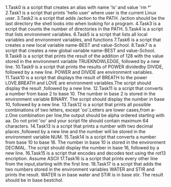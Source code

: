 1.Task0 is a script that creates an alias with name 'ls' and value 'rm *'
2.Task1 is a script that prints 'hello user' where user is the current Linux user.
3.Task2 is a script that adds /action to the PATH. /action should be the last directory the shell looks into when looking for a program.
4.Task3 is a script that counts the number of directories in the PATH.
5.Task4 is a script that lists environment variables.
6.Task5 is a script that lists all local variables and environment variables, and functions
7.Task6 is a script that creates a new local variable name-BEST and value-School.
8.Task7 is a script that creates a new global variable name-BEST and value-School.
9.Task8 is a script that prints the result of the addition of 128 with the value stored in the environment variable TRUEKNOWLEDGE, followed by a new line.
10.Task9 is a script that prints the results of 	POWER dividedby DIVIDE, followed by a new line. POWER and DIVIDE are environment variables.
11.Task10 is a script that displays the result of BREATH to the power LOVE.BREATH and LOVE are environment variables.The script should display the result ,followed by a new line.
12.Task11 is a script that converts a number from base 2 to base 10. The number in base 2 is stored in the environment variable BINARY. The script should display the number in base 10, followed by a new line.
13.Task12 is a script that prints all possible combinations of two letters, except 'oo'.Letters are lower cases,from a-z.One combination per line,the output should be alpha ordered starting with aa. Do not print 'oo' and your script file should contain maximum 64 characters.
14.Task13 is a script that prints a number with two decimal places ,followed by a new line and the number will be stored  in the environment variable NUM.
15.Task14 is a script that converts  a number from base 10 to base 16. The number in base 10 is stored in the environment DECIMAL. The script should display the number in base 16, followed by a new line.
16.Task15 is a script that encodes and decodes text using the rot13 encription. Assume ASCII
17.Task16 is a script that prints every other line from the input,starting with the first line.
18.Task17 is a script that adds the two numbers stored in the environment variables WATER and STIR and prints the result. WATER is in base water and STIR is in base stir. The result should be in base bestchol.
